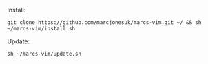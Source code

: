 Install:
```
git clone https://github.com/marcjonesuk/marcs-vim.git ~/ && sh ~/marcs-vim/install.sh
```

Update:
```
sh ~/marcs-vim/update.sh
```
